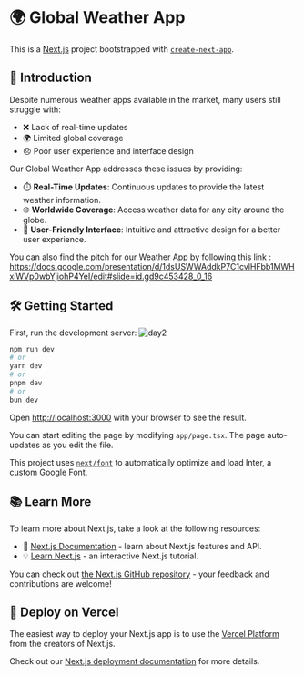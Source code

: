 

# 🌍 Global Weather App

This is a [Next.js](https://nextjs.org/) project bootstrapped with [`create-next-app`](https://github.com/vercel/next.js/tree/canary/packages/create-next-app).

## 🚀 Introduction

Despite numerous weather apps available in the market, many users still struggle with:
- ❌ Lack of real-time updates
- 🌍 Limited global coverage
- 😞 Poor user experience and interface design

Our Global Weather App addresses these issues by providing:

- ⏱️ **Real-Time Updates**: Continuous updates to provide the latest weather information.
- 🌐 **Worldwide Coverage**: Access weather data for any city around the globe.
- 🎨 **User-Friendly Interface**: Intuitive and attractive design for a better user experience.

You can also find the pitch for our Weather App by following this link :
https://docs.google.com/presentation/d/1dsUSWWAddkP7C1cvlHFbb1MWHxiWVp0wbYjiohP4YeI/edit#slide=id.gd9c453428_0_16

## 🛠️ Getting Started

First, run the development server:
![day2](https://github.com/user-attachments/assets/004d958a-b605-4b09-8acc-44dbea440981)

```bash
npm run dev
# or
yarn dev
# or
pnpm dev
# or
bun dev
```

Open [http://localhost:3000](http://localhost:3000) with your browser to see the result.

You can start editing the page by modifying `app/page.tsx`. The page auto-updates as you edit the file.

This project uses [`next/font`](https://nextjs.org/docs/basic-features/font-optimization) to automatically optimize and load Inter, a custom Google Font.

## 📚 Learn More

To learn more about Next.js, take a look at the following resources:

- 📖 [Next.js Documentation](https://nextjs.org/docs) - learn about Next.js features and API.
- 💡 [Learn Next.js](https://nextjs.org/learn) - an interactive Next.js tutorial.

You can check out [the Next.js GitHub repository](https://github.com/vercel/next.js/) - your feedback and contributions are welcome!

## 🚢 Deploy on Vercel

The easiest way to deploy your Next.js app is to use the [Vercel Platform](https://vercel.com/new?utm_medium=default-template&filter=next.js&utm_source=create-next-app&utm_campaign=create-next-app-readme) from the creators of Next.js.

Check out our [Next.js deployment documentation](https://nextjs.org/docs/deployment) for more details.


